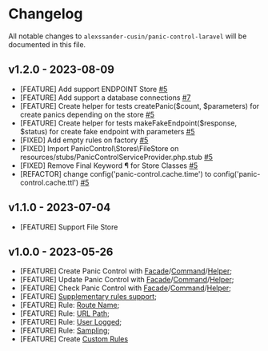 # Changelog

All notable changes to `alexssander-cusin/panic-control-laravel` will be documented in this file.

## v1.2.0 - 2023-08-09
- [FEATURE] Add support ENDPOINT Store [#5](https://github.com/alexssander-cusin/panic-control-laravel/issues/5)
- [FEATURE] Add support a database connections [#7](https://github.com/alexssander-cusin/panic-control-laravel/issues/7)
- [FEATURE] Create helper for tests createPanic($count, $parameters) for create panics depending on the store [#5](https://github.com/alexssander-cusin/panic-control-laravel/issues/5)
- [FEATURE] Create helper for tests makeFakeEndpoint($response, $status) for create fake endpoint with parameters [#5](https://github.com/alexssander-cusin/panic-control-laravel/issues/5)
- [FIXED] Add empty rules on factory [#5](https://github.com/alexssander-cusin/panic-control-laravel/issues/5)
- [FIXED] Import PanicControl\Stores\FileStore on resources/stubs/PanicControlServiceProvider.php.stub [#5](https://github.com/alexssander-cusin/panic-control-laravel/issues/5)
- [FIXED] Remove Final Keyword ¶ for Store Classes [#5](https://github.com/alexssander-cusin/panic-control-laravel/issues/5)
- [REFACTOR] change config('panic-control.cache.time') to config('panic-control.cache.ttl') [#5](https://github.com/alexssander-cusin/panic-control-laravel/issues/5)

## v1.1.0 - 2023-07-04
- [FEATURE] Support File Store

## v1.0.0 - 2023-05-26

- [FEATURE] Create Panic Control with [Facade]/[Command]/[Helper];
- [FEATURE] Update Panic Control with [Facade]/[Command]/[Helper];
- [FEATURE] Check Panic Control with [Facade]/[Command]/[Helper];
- [FEATURE] [Supplementary rules support](https://github.com/alexssander-cusin/panic-control-laravel#rules);
- [FEATURE] Rule: [Route Name](https://github.com/alexssander-cusin/panic-control-laravel#route-name);
- [FEATURE] Rule: [URL Path](https://github.com/alexssander-cusin/panic-control-laravel#url-path);
- [FEATURE] Rule: [User Logged](https://github.com/alexssander-cusin/panic-control-laravel#user-logged);
- [FEATURE] Rule: [Sampling](https://github.com/alexssander-cusin/panic-control-laravel#sampling);
- [FEATURE] Create [Custom Rules](https://github.com/alexssander-cusin/panic-control-laravel#custom-rules)

[Facade]: https://github.com/alexssander-cusin/panic-control-laravel#facade
[Helper]: https://github.com/alexssander-cusin/panic-control-laravel#helper
[Command]: https://github.com/alexssander-cusin/panic-control-laravel#command
